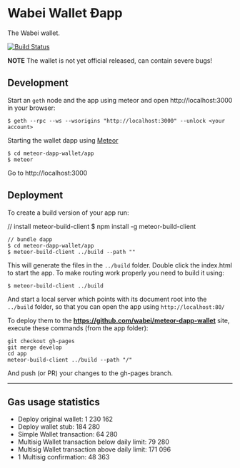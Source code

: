 # Wabei Wallet Ðapp

The Wabei wallet.

[![Build Status](https://travis-ci.org/wabei/meteor-dapp-wallet.svg?branch=master)](https://travis-ci.org/wabei/meteor-dapp-wallet)

**NOTE** The wallet is not yet official released,
can contain severe bugs!

## Development

Start an `geth` node and the app using meteor and open http://localhost:3000 in your browser:

    $ geth --rpc --ws --wsorigins "http://localhost:3000" --unlock <your account>

Starting the wallet dapp using [Meteor](https://meteor.com/install)

    $ cd meteor-dapp-wallet/app
    $ meteor

Go to http://localhost:3000

## Deployment

To create a build version of your app run:

// install meteor-build-client
$ npm install -g meteor-build-client

    // bundle dapp
    $ cd meteor-dapp-wallet/app
    $ meteor-build-client ../build --path ""

This will generate the files in the `../build` folder. Double click the index.html to start the app.
To make routing work properly you need to build it using:

    $ meteor-build-client ../build

And start a local server which points with its document root into the `../build` folder,
so that you can open the app using `http://localhost:80/`

To deploy them to the **https://github.com/wabei/meteor-dapp-wallet** site, execute these commands (from the app folder):

    git checkout gh-pages
    git merge develop
    cd app
    meteor-build-client ../build --path "/"

And push (or PR) your changes to the gh-pages branch.

---

## Gas usage statistics

* Deploy original wallet: 1 230 162
* Deploy wallet stub: 184 280
* Simple Wallet transaction: 64 280
* Multisig Wallet transaction below daily limit: 79 280
* Multisig Wallet transaction above daily limit: 171 096
* 1 Multisig confirmation: 48 363
